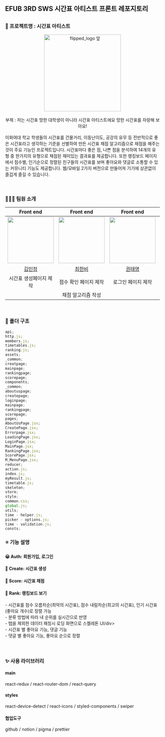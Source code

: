 <h2>EFUB 3RD SWS 시간표 아티스트 프론트 레포지토리<h2>
<h3> 🎨 프로젝트명 : 시간표 아티스트</h3>

<div align="center">
<img width="250" alt="flipped_logo 앞" src="https://github.com/SamwaMoney/Time-Table-Artist-front/assets/125418818/672427cb-5eea-407f-89ae-4dd217541ea8">
<br/>
<br/>    
<div>부제 : 저는 시간표 망한 대학생이 아니라 시간표 아티스트에요 망한 시간표를 자랑해 보아요!</div>
</div>
<br/>
<div>이화여대 학교 학생들의 시간표를 건물거리, 이동난이도, 공강의 유무 등 전반적으로 좋은 시간표라고 생각하는 기준을 선별하여 만든 시간표 채점 알고리즘으로 채점을 해주는 것이 주요 기능인 프로젝트입니다. 시간표마다 좋은 점, 나쁜 점을 분석하여 14개의 유형 중 한가지의 유형으로 채점된 재미있는 결과표를 제공합니다. 또한 랭킹보드 페이지에서 점수별, 인기순으로 정렬된 친구들의 시간표를 보며 좋아요와 댓글로 소통할 수 있는 커뮤니티 기능도 제공합니다. 웹/모바일 2가지 버전으로 만들어져 기기에 상관없이 즐겁게 즐길 수 있습니다. </div>
     
<br/>
<br/>

<h3> 👩🏻‍💻 팀원 소개 </h3>

<div align="center">
    
|Front end|Front end|Front end|Front end
| :-: | :-: | :-: | :-: |
|  <img src="https://github.com/SamwaMoney/Time-Table-Artist-front/assets/125418818/fa690ee3-97ab-4f45-9f29-d0b87820c087" width="150"> | <img src="https://github.com/SamwaMoney/Time-Table-Artist-front/assets/125418818/c91ae39b-482d-4f6a-91cd-c3095d09adfe" width="150">| <img src="https://github.com/SamwaMoney/Time-Table-Artist-front/assets/125418818/b7f764d4-43e5-43be-a4a1-f65f00a0e1ea" width="150"> | <img src="https://github.com/SamwaMoney/Time-Table-Artist-front/assets/125418818/1b11d7e4-9b90-442a-af66-64347dfacd66" width="150"> |
|[김민정](https://github.com/wowalswjd)|[최한비](https://github.com/hanby-choi)|[권태영](https://github.com/teyeong)|[오혜린](https://github.com/ooherin)|
|시간표 생성페이지 제작|점수 확인 페이지 제작|로그인 페이지 제작|랭킹보드 페이지 제작|
||채점 알고리즘 작성|||

</div>

 <br/>
<h3> 📂 폴더 구조 </h3>

```javascript
api;
http.js;
members.js;
timetables.js;
ranking.js;
assets;
_common;
creatpage;
mainpage;
rankingpage;
scorepage;
components;
_common;
aboutuspage;
createpage;
loginpage;
mainpage;
rankingpage;
scorepage;
pages;
AboutUsPage.jsx;
CreatePage.jsx;
Errorpage.jsx;
LoadingPage.jsx;
LoginPage.jsx;
MainPage.jsx;
RankingPage.jsx;
ScorePage.jsx;
M_MenuPage.jsx;
reducer;
action.js;
index.js;
myResult.js;
timetable.js;
skeleton;
store;
style;
common.css;
global.js;
utils;
time - helper.js;
picker - options.js;
time - validation.js;
consts;
```
<h3> ⭐️ 기능 설명 </h3>
<h4>😀 Auth: 회원가입, 로그인 </h4>
<h4>📝 Create: 시간표 생성 </h4>
<h4>💯 Score: 시간표 채점 </h4>
<h4>🔢 Rank: 랭킹보드 보기 </h4>
<div>- 시간표를 점수 오름차순(최악의 시간표), 점수 내림차순(최고의 시간표), 인기 시간표(좋아요 개수)로 정렬 가능</div>
<div>- 분류 방법에 따라 내 순위를 실시간으로 반영</div>
<div>- 탭을 제외한 데이터 패칭시 로딩 화면으로 스켈레톤 UI/div>
<div>- 시간표 별 좋아요 기능, 댓글 기능</div>
<div>- 댓글 별 좋아요 기능, 좋아요 순으로 정렬</div>
<h4></h4>

<br/>
<h3> ✨ 사용 라이브러리 </h3>
<h4>main</h4>

react-redux /
react-router-dom /
react-query
<br/>

<h4>styles</h4>

react-device-detect /
react-icons /
styled-components /
swiper
<br/>

<h4>협업도구</h4>

github /
notion /
pigma /
prettier
<br/>

